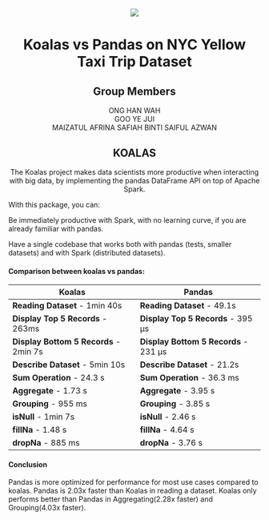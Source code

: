 <h1 align="center">
  <img src="https://user-images.githubusercontent.com/97009588/211754866-b88f8f71-dbe1-4735-9e5d-5890d747d211.png">
  <br>
</h1>

<h1 align="center">
  Koalas vs Pandas on NYC Yellow Taxi Trip Dataset
  <br>
</h1>

<h2 align="center">
  Group Members
  <br>
</h2>

<p align="center">
  <a>ONG HAN WAH</a><br>
  <a>GOO YE JUI</a><br>
  <a>MAIZATUL AFRINA SAFIAH BINTI SAIFUL AZWAN</a><br>
</p>

<h2 align="center">
  KOALAS
  <br>
</h2>

<p align="center">
  <a>The Koalas project makes data scientists more productive when interacting with big data, by implementing the pandas DataFrame API on top of Apache Spark.

  With this package, you can:

Be immediately productive with Spark, with no learning curve, if you are already familiar with pandas.

Have a single codebase that works both with pandas (tests, smaller datasets) and with Spark (distributed datasets).
</p> 

#### Comparison between koalas vs pandas:
| Koalas | Pandas |
| --- | --- |
| **Reading Dataset** - 1min 40s |   **Reading Dataset** - 49.1s  |
| **Display Top 5 Records** - 263ms | **Display Top 5 Records** - 395 µs |
| **Display Bottom 5 Records** - 2min 7s | **Display Bottom 5 Records** - 231 µs |
| **Describe Dataset** - 5min 10s |  **Describe Dataset** - 21.2s |
| **Sum Operation** - 24.3 s |  **Sum Operation** - 36.3 ms |
| **Aggregate** - 1.73 s |  **Aggregate** - 3.95 s |
| **Grouping** - 955 ms |  **Grouping** - 3.85 s |
| **isNull** - 1min 7s |  **isNull** - 2.46 s |
| **fillNa** - 1.48 s |  **fillNa** - 4.64 s |
| **dropNa** - 885 ms |  **dropNa** - 3.76 s |

#### Conclusion
Pandas is more optimized for performance for most use cases compared to koalas. Pandas is 2.03x faster than Koalas in reading a dataset. Koalas only performs better than Pandas in Aggregating(2.28x faster) and Grouping(4.03x faster). 
